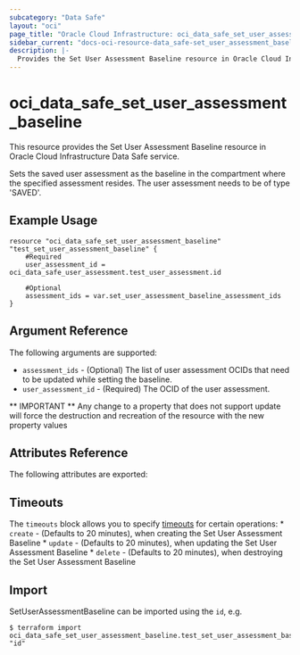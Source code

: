 ```yaml
---
subcategory: "Data Safe"
layout: "oci"
page_title: "Oracle Cloud Infrastructure: oci_data_safe_set_user_assessment_baseline"
sidebar_current: "docs-oci-resource-data_safe-set_user_assessment_baseline"
description: |-
  Provides the Set User Assessment Baseline resource in Oracle Cloud Infrastructure Data Safe service
---
```


# oci_data_safe_set_user_assessment_baseline
This resource provides the Set User Assessment Baseline resource in Oracle Cloud Infrastructure Data Safe service.

Sets the saved user assessment as the baseline in the compartment where the specified assessment resides. The user assessment needs to be of type 'SAVED'.

## Example Usage

```hcl
resource "oci_data_safe_set_user_assessment_baseline" "test_set_user_assessment_baseline" {
	#Required
	user_assessment_id = oci_data_safe_user_assessment.test_user_assessment.id

	#Optional
	assessment_ids = var.set_user_assessment_baseline_assessment_ids
}
```

## Argument Reference

The following arguments are supported:

* `assessment_ids` - (Optional) The list of user assessment OCIDs that need to be updated while setting the baseline.
* `user_assessment_id` - (Required) The OCID of the user assessment.


** IMPORTANT **
Any change to a property that does not support update will force the destruction and recreation of the resource with the new property values

## Attributes Reference

The following attributes are exported:


## Timeouts

The `timeouts` block allows you to specify [timeouts](https://registry.terraform.io/providers/hashicorp/oci/latest/docs/guides/changing_timeouts) for certain operations:
	* `create` - (Defaults to 20 minutes), when creating the Set User Assessment Baseline
	* `update` - (Defaults to 20 minutes), when updating the Set User Assessment Baseline
	* `delete` - (Defaults to 20 minutes), when destroying the Set User Assessment Baseline


## Import

SetUserAssessmentBaseline can be imported using the `id`, e.g.

```
$ terraform import oci_data_safe_set_user_assessment_baseline.test_set_user_assessment_baseline "id"
```

